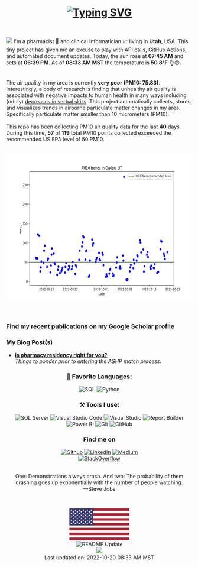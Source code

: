 <h1 align = "center">
<a href="https://git.io/typing-svg"><img src="https://readme-typing-svg.herokuapp.com?font=Fira+Code&size=75&duration=1500&pause=600&color=0CE82B&background=000000EE&center=true&vCenter=true&multiline=true&width=1920&height=384&lines=Hello+there!;My+name+is+Clayton+Hamilton%2C+PharmD;Welcome+to+my+README" alt="Typing SVG" /></a>
</h1>
<br>
<p><img src="https://github.com/claytonjhamilton/claytonjhamilton/blob/main/images/waving_hand.gif" width="18px">
I'm a pharmacist 💊 and clinical informatician 📈 living in <b>Utah</b>, USA. 
This tiny project has given me an excuse to play with API calls, GitHub Actions, and automated document updates. 
Today, the sun rose at <b>07:45 AM</b> and sets at <b>06:39 PM</b>. 
As of <b>08:33 AM MST </b> the temperature is <b>50.8°F</b> 👌😄.</p>
<br>
The air quality in my area is currently <b>very poor (PM10: 75.83)</b>. Interestingly, a body of research 
is finding that unhealthy air quality is associated with negative impacts to human health in many ways 
including (oddly) <a href="https://www.pnas.org/doi/10.1073/pnas.1809474115">decreases in verbal skills</a>.
 This project automatically collects, stores, and visualizes trends in airborne particulate 
matter changes in my area. Specifically particulate matter smaller than 10 micrometers (PM10).
<br>
<br>
This repo has been collecting PM10 air quality data for the last <b>40</b> days.
During this time, <b>57</b> of <b>119</b> total PM10 points collected
exceeded the recommended US EPA level of 50 PM10.
<br>
<br>
<p align="center">
  <img src="PM10_plot.png" width="600" height="400">
</p>
<br>
</p>
<h3><a href="https://scholar.google.com/citations?hl=en&user=53-926AAAAAJ&view_op=list_works&sortby=pubdate"><b>Find my recent publications on my Google Scholar profile</b></a></h3>
<h3>My Blog Post(s)</h3>
<ul>
  <li><a href="https://clayton-hamilton.medium.com/is-a-pharmacy-residency-right-for-you-9660f6e35fcb"><b>Is pharmacy residency right for you?</b></a><br/><i>Things to ponder prior to entering the ASHP match process.</i></li>
</ul>
<h3 align="center">📄 Favorite Languages:</h3>
<p align="center">
<a target="_blank"><img alt="SQL" src="https://img.shields.io/badge/-SQL-%2312100E.svg?logo=microsoft-sql-server&logoColor=red&style=for-the-badge"/></a> 
<a target="_blank"><img alt="Python" src="https://img.shields.io/badge/Python-%2312100E.svg?logo=python&style=for-the-badge&logoColor=yellow"/></a> 
</p>
<h3 align="center">⚒ Tools I use:</h3>
<p align="center">
<a target="_blank"><img alt="SQL Server" src="https://img.shields.io/badge/Microsoft%20SQL%20Server-%2312100E.svg?logo=microsoft-sql-server&logoColor=red&style=for-the-badge"/></a> 
<a target="_blank"><img alt="Visual Studio Code" src="https://img.shields.io/badge/Visual%20Studio%20Code-%2312100E.svg?logo=visual-studio-code&style=for-the-badge&logoColor=blue"/></a> 
<a target="_blank"><img alt="Visual Studio" src="https://img.shields.io/badge/Visual%20Studio-%2312100E.svg?logo=visual-studio&style=for-the-badge&logoColor=purple"/></a> 
<a target="_blank"><img alt="Report Builder" src="https://img.shields.io/badge/Report%20Builder-%2312100E.svg?logo=Power%20BI&logoColor=red&style=for-the-badge"/></a> 
<a target="_blank"><img alt="Power BI" src="https://img.shields.io/badge/PowerBI-black?logo=Power%20BI&logoColor=yellow&style=for-the-badge"/></a> 
<a target="_blank"><img alt="Git" src="https://img.shields.io/badge/Git-%2312100E.svg?logo=git&style=for-the-badge"/></a> 
<a target="_blank"><img alt="GitHub" src="https://img.shields.io/badge/GitHub-black?logo=GitHub&style=for-the-badge"/></a> 
</p>
<h3 align="center">Find me on</h3>
<p align="center"><a 
href="https://github.com/claytonjhamilton" target="_blank"><img alt="Github" 
src="https://img.shields.io/badge/GitHub-%2312100E.svg?&style=for-the-badge&logo=Github&logoColor=white" /></a> <a 
href="https://www.linkedin.com/in/clayton-j-hamilton" target="_blank"><img alt="LinkedIn" 
src="https://img.shields.io/badge/linkedin-%2312100E.svg?&style=for-the-badge&logo=linkedin&logoColor=blue" /></a> <a 
href="https://medium.com/@clayton-hamilton" target="_blank"><img alt="Medium" 
src="https://img.shields.io/badge/medium-%2312100E.svg?&style=for-the-badge&logo=medium&logoColor=white" /></a><br><a 
href="https://stackoverflow.com/users/14122375/hamiltonpharmd" target="_blank"><img alt="StackOverflow" 
src="https://stackoverflow-badge.vercel.app/?userID=14122375" /></a> 
</p>
<p align="center">
<br>
<text>One: Demonstrations always crash. And two: The probability of them crashing goes up exponentially with the number of people watching.<br> —Steve Jobs</text>
</p>
<br>
<p align="center">
  <img alt="centered image" height="85" src="images/us.svg"/>
  <br>
  <img alt="README Update" 
  src="https://github.com/claytonjhamilton/claytonjhamilton/actions/workflows/readme_update.yaml/badge.svg" />
  <br>
  <img src="https://visitor-badge.glitch.me/badge?page_id=claytonjhamilton.claytonjhamilton"/>
  <br>
Last updated on: 2022-10-20 08:33 AM MST
</p>
